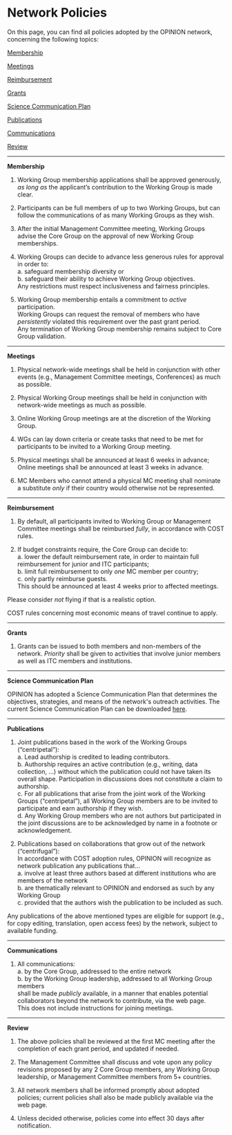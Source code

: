 # Network Policies

On this page, you can find all policies adopted by the OPINION network, concerning the following topics:

[Membership](#Membership)

[Meetings](#meetings)

[Reimbursement](#reimbursement)

[Grants](#grants)

[Science Communication Plan](#SCP)

[Publications](#publications)

[Communications](#communications)

[Review](#review)

- - -

<a name="membership"> </a>

**Membership**

1. Working Group membership applications shall be approved generously, *as long as* the applicant’s contribution to the Working Group is made clear.<p>
2. Participants can be full members of up to two Working Groups, but can follow the communications of as many Working Groups as they wish.<p>
3. After the initial Management Committee meeting, Working Groups advise the Core Group on the approval of new Working Group memberships.<p>
4. Working Groups can decide to advance less generous rules for approval in order to:<br>a. safeguard membership diversity or<br>b. safeguard their ability to achieve Working Group objectives.<br>Any restrictions must respect inclusiveness and fairness principles.<p>
5. Working Group membership entails a commitment to *active* participation.<br>Working Groups can request the removal of members who have *persistently* violated this requirement over the past grant period.<br>Any termination of Working Group membership remains subject to Core Group validation.<p>

- - -

<a name="meetings"> </a>

**Meetings**

1. Physical network-wide meetings shall be held in conjunction with other events (e.g., Management Committee meetings, Conferences) as much as possible.<p>
2. Physical Working Group meetings shall be held in conjunction with network-wide meetings as much as possible.<p>
3. Online Working Group meetings are at the discretion of the Working Group.<p>
4. WGs can lay down criteria or create tasks that need to be met for participants to be invited to a Working Group meeting.<p>
5. Physical meetings shall be announced at least 6 weeks in advance; Online meetings shall be announced at least 3 weeks in advance.<p>
6. MC Members who cannot attend a physical MC meeting shall nominate a substitute *only* if their country would otherwise not be represented.<p>

- - -

<a name="reimbursements"> </a>

**Reimbursement**

1. By default, all participants invited to Working Group or Management Committee meetings shall be reimbursed *fully*, in accordance with COST rules.<p>
2. If budget constraints require, the Core Group can decide to:<br>a. lower the default reimbursement rate, in order to maintain full reimbursement for junior and ITC participants;<br>b. limit full reimbursement to only *one* MC member per country;<br>c. only partly reimburse guests.<br>This should be announced at least 4 weeks prior to affected meetings.<p>

Please consider *not* flying if that is a realistic option.

COST rules concerning most economic means of travel continue to apply.

- - -

<a name="grants"> </a>

**Grants**

1. Grants can be issued to both members and non-members of the network. *Priority* shall be given to activities that involve junior members as well as ITC members and institutions.<p>

- - -

<a name="SCP"> </a>

**Science Communication Plan**

OPINION has adopted a Science Communication Plan that determines the objectives, strategies, and means of the network's outreach activities. The current Science Communication Plan can be downloaded [here](https://www.opinion-network.eu/img/science-communication-plan-2023-07-21.pdf).<p>

- - -

<a name="publications"> </a>

**Publications**

1. Joint publications based in the work of the Working Groups (“centripetal”):<br>a. Lead authorship is credited to leading contributors.<br>b. Authorship requires an active contribution (e.g., writing, data collection, …) without which the publication could not have taken its overall shape. Participation in discussions does not constitute a claim to authorship.<br>c. For all publications that arise from the joint work of the Working Groups (“centripetal”), all Working Group members are to be invited to participate and earn authorship if they wish.<br>d. Any Working Group members who are not authors but participated in the joint discussions are to be acknowledged by name in a footnote or acknowledgement.<p>
2. Publications based on collaborations that grow out of the network (“centrifugal”):<br>In accordance with COST adoption rules, OPINION will recognize as network publication any publications that…<br>a. involve at least three authors based at different institutions who are members of the network<br>b. are thematically relevant to OPINION and endorsed as such by any Working Group<br>c. provided that the authors wish the publication to be included as such.<p>

Any publications of the above mentioned types are eligible for support (e.g., for copy editing, translation, open access fees) by the network, subject to available funding.<p>

- - -

<a name="communications"> </a>

**Communications**

1. All communications:<br>a. by the Core Group, addressed to the entire network<br>b. by the Working Group leadership, addressed to all Working Group members<br>shall be made *publicly* available, in a manner that enables potential collaborators beyond the network to contribute, via the web page.<br>This does not include instructions for joining meetings.<p>

- - -

<a name="review"> </a>

**Review**

1. The above policies shall be reviewed at the first MC meeting after the completion of each grant period, and updated if needed.<p>
2. The Management Committee shall discuss and vote upon any policy revisions proposed by any 2 Core Group members, any Working Group leadership, or Management Committee members from 5+ countries.<p>
3. All network members shall be informed promptly about adopted policies; current policies shall also be made publicly available via the web page.<p>
4. Unless decided otherwise, policies come into effect 30 days after notification.<p>